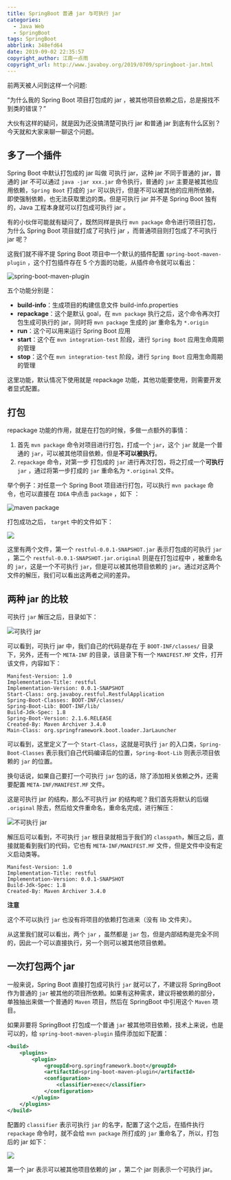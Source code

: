 ```yaml
---
title: SpringBoot 普通 jar 与可执行 jar
categories:
  - Java Web
  - SpringBoot
tags: SpringBoot
abbrlink: 348efd64
date: 2019-09-02 22:35:57
copyright_author: 江南一点雨
copyright_url: http://www.javaboy.org/2019/0709/springboot-jar.html
---
```


前两天被人问到这样一个问题:

“为什么我的 Spring Boot 项目打包成的 jar ，被其他项目依赖之后，总是报找不到类的错误？”

大伙有这样的疑问，就是因为还没搞清楚可执行 jar 和普通 jar 到底有什么区别？今天就和大家来聊一聊这个问题。

## 多了一个插件

Spring Boot 中默认打包成的 jar 叫做 可执行 jar，这种 jar 不同于普通的 jar，普通的 jar 不可以通过 `java -jar xxx.jar` 命令执行，普通的 `jar` 主要是被其他应用依赖，`Spring Boot` 打成的 `jar` 可以执行，但是不可以被其他的应用所依赖，即使强制依赖，也无法获取里边的类。但是可执行 jar 并不是 Spring Boot 独有的，Java 工程本身就可以打包成可执行 jar 。

有的小伙伴可能就有疑问了，既然同样是执行 `mvn package` 命令进行项目打包，为什么 Spring Boot 项目就打成了可执行 jar ，而普通项目则打包成了不可执行 jar 呢？

这我们就不得不提 Spring Boot 项目中一个默认的插件配置 `spring-boot-maven-plugin` ，这个打包插件存在 5 个方面的功能，从插件命令就可以看出：

![spring-boot-maven-plugin](https://cdn.jsdelivr.net/gh/jitwxs/cdn/blog/posts/201909/20190902223953411.png)

五个功能分别是：

- **build-info**：生成项目的构建信息文件 build-info.properties
- **repackage**：这个是默认 goal，在 `mvn package` 执行之后，这个命令再次打包生成可执行的 jar，同时将 `mvn package` 生成的 jar 重命名为 `*.origin`
- **run**：这个可以用来运行 Spring Boot 应用
- **start**：这个在 `mvn integration-test` 阶段，进行 `Spring Boot` 应用生命周期的管理
- **stop**：这个在 `mvn integration-test` 阶段，进行 `Spring Boot` 应用生命周期的管理

这里功能，默认情况下使用就是 repackage 功能，其他功能要使用，则需要开发者显式配置。

## 打包

repackage 功能的作用，就是在打包的时候，多做一点额外的事情：

1. 首先 `mvn package` 命令对项目进行打包，打成一个 `jar`，这个 `jar` 就是一个普通的 `jar`，可以被其他项目依赖，但是**不可以被执行**。
2. `repackage` 命令，对第一步 打包成的 `jar` 进行再次打包，将之打成一个**可执行** `jar` ，通过将第一步打成的 `jar` 重命名为 `*.original` 文件。

举个例子：对任意一个 Spring Boot 项目进行打包，可以执行 `mvn package` 命令，也可以直接在 `IDEA` 中点击 `package` ，如下 ：

![maven package](https://cdn.jsdelivr.net/gh/jitwxs/cdn/blog/posts/201909/20190902224145488.png)

打包成功之后， `target` 中的文件如下：

![](https://cdn.jsdelivr.net/gh/jitwxs/cdn/blog/posts/201909/20190902224209830.png)

这里有两个文件，第一个 `restful-0.0.1-SNAPSHOT.jar` 表示打包成的可执行 `jar` ，第二个 `restful-0.0.1-SNAPSHOT.jar.original` 则是在打包过程中 ，被重命名的 `jar`，这是一个不可执行 `jar`，但是可以被其他项目依赖的 `jar`。通过对这两个文件的解压，我们可以看出这两者之间的差异。

## 两种 jar 的比较

可执行 `jar` 解压之后，目录如下：

![可执行 jar](https://cdn.jsdelivr.net/gh/jitwxs/cdn/blog/posts/201909/20190902224711974.png)

可以看到，可执行 jar 中，我们自己的代码是存在 于 `BOOT-INF/classes/` 目录下，另外，还有一个 `META-INF` 的目录，该目录下有一个 `MANIFEST.MF` 文件，打开该文件，内容如下：

```
Manifest-Version: 1.0
Implementation-Title: restful
Implementation-Version: 0.0.1-SNAPSHOT
Start-Class: org.javaboy.restful.RestfulApplication
Spring-Boot-Classes: BOOT-INF/classes/
Spring-Boot-Lib: BOOT-INF/lib/
Build-Jdk-Spec: 1.8
Spring-Boot-Version: 2.1.6.RELEASE
Created-By: Maven Archiver 3.4.0
Main-Class: org.springframework.boot.loader.JarLauncher
```

可以看到，这里定义了一个 `Start-Class`，这就是可执行 `jar` 的入口类，`Spring-Boot-Classes` 表示我们自己代码编译后的位置，`Spring-Boot-Lib` 则表示项目依赖的 `jar` 的位置。

换句话说，如果自己要打一个可执行 `jar` 包的话，除了添加相关依赖之外，还需要配置 `META-INF/MANIFEST.MF` 文件。

这是可执行 jar 的结构，那么不可执行 jar 的结构呢？我们首先将默认的后缀 `.original` 除去，然后给文件重命名，重命名完成，进行解压：

![不可执行 jar](https://cdn.jsdelivr.net/gh/jitwxs/cdn/blog/posts/201909/20190902224351207.png)

解压后可以看到，不可执行 `jar` 根目录就相当于我们的 `classpath`，解压之后，直接就能看到我们的代码，它也有 `META-INF/MANIFEST.MF` 文件，但是文件中没有定义启动类等。

```
Manifest-Version: 1.0
Implementation-Title: restful
Implementation-Version: 0.0.1-SNAPSHOT
Build-Jdk-Spec: 1.8
Created-By: Maven Archiver 3.4.0
```

**注意**

这个不可以执行 `jar` 也没有将项目的依赖打包进来（没有 lib 文件夹）。

从这里我们就可以看出，两个 `jar` ，虽然都是 `jar` 包，但是内部结构是完全不同的，因此一个可以直接执行，另一个则可以被其他项目依赖。

## 一次打包两个 jar

一般来说，Spring Boot 直接打包成可执行 `jar` 就可以了，不建议将 SpringBoot 作为普通的 `jar` 被其他的项目所依赖。如果有这种需求，建议将被依赖的部分，单独抽出来做一个普通的 `Maven` 项目，然后在 SpringBoot 中引用这个 `Maven` 项目。

如果非要将 SpringBoot 打包成一个普通 `jar` 被其他项目依赖，技术上来说，也是可以的，给 `spring-boot-maven-plugin` 插件添加如下配置：

```xml
<build>
    <plugins>
        <plugin>
            <groupId>org.springframework.boot</groupId>
            <artifactId>spring-boot-maven-plugin</artifactId>
            <configuration>
                <classifier>exec</classifier>
            </configuration>
        </plugin>
    </plugins>
</build>
```

配置的 `classifier` 表示可执行 `jar` 的名字，配置了这个之后，在插件执行 `repackage` 命令时，就不会给 `mvn package` 所打成的 `jar` 重命名了，所以，打包后的 jar 如下：

![](https://cdn.jsdelivr.net/gh/jitwxs/cdn/blog/posts/201909/20190902224442778.png)

第一个 jar 表示可以被其他项目依赖的 jar ，第二个 jar 则表示一个可执行 jar。
